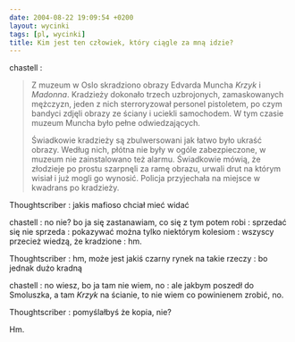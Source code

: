 ```yaml
---
date: 2004-08-22 19:09:54 +0200
layout: wycinki
tags: [pl, wycinki]
title: Kim jest ten człowiek, który ciągle za mną idzie?
---
```


chastell
: <blockquote><p>Z muzeum w Oslo skradziono obrazy Edvarda Muncha <cite>Krzyk</cite> i <cite>Madonna</cite>. Kradzieży dokonało trzech uzbrojonych, zamaskowanych mężczyzn, jeden z nich sterroryzował personel pistoletem, po czym bandyci zdjęli obrazy ze ściany i uciekli samochodem. W tym czasie muzeum Muncha było pełne odwiedzających.</p><p>Świadkowie kradzieży są zbulwersowani jak łatwo było ukraść obrazy. Według nich, płótna nie były w ogóle zabezpieczone, w muzeum nie zainstalowano też alarmu. Świadkowie mówią, że złodzieje po prostu szarpnęli za ramę obrazu, urwali drut na którym wisiał i już mogli go wynosić. Policja przyjechała na miejsce w kwadrans po kradzieży.</p><p></p></blockquote>

Thoughtscriber
: jakis mafioso chciał mieć widać

chastell
: no nie? bo ja się zastanawiam, co się z tym potem robi
: sprzedać się nie sprzeda
: pokazywać można tylko niektórym kolesiom
: wszyscy przecież wiedzą, że kradzione
: hm.

Thoughtscriber
: hm, może jest jakiś czarny rynek na takie rzeczy
: bo jednak dużo kradną

chastell
: no wiesz, bo ja tam nie wiem, no
: ale jakbym poszedł do Smoluszka, a tam <cite>Krzyk</cite> na ścianie, to nie wiem co powinienem zrobić, no.

Thoughtscriber
: pomyślałbyś że kopia, nie?

Hm.
